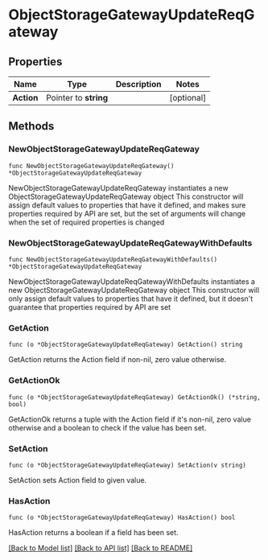 # ObjectStorageGatewayUpdateReqGateway

## Properties

Name | Type | Description | Notes
------------ | ------------- | ------------- | -------------
**Action** | Pointer to **string** |  | [optional] 

## Methods

### NewObjectStorageGatewayUpdateReqGateway

`func NewObjectStorageGatewayUpdateReqGateway() *ObjectStorageGatewayUpdateReqGateway`

NewObjectStorageGatewayUpdateReqGateway instantiates a new ObjectStorageGatewayUpdateReqGateway object
This constructor will assign default values to properties that have it defined,
and makes sure properties required by API are set, but the set of arguments
will change when the set of required properties is changed

### NewObjectStorageGatewayUpdateReqGatewayWithDefaults

`func NewObjectStorageGatewayUpdateReqGatewayWithDefaults() *ObjectStorageGatewayUpdateReqGateway`

NewObjectStorageGatewayUpdateReqGatewayWithDefaults instantiates a new ObjectStorageGatewayUpdateReqGateway object
This constructor will only assign default values to properties that have it defined,
but it doesn't guarantee that properties required by API are set

### GetAction

`func (o *ObjectStorageGatewayUpdateReqGateway) GetAction() string`

GetAction returns the Action field if non-nil, zero value otherwise.

### GetActionOk

`func (o *ObjectStorageGatewayUpdateReqGateway) GetActionOk() (*string, bool)`

GetActionOk returns a tuple with the Action field if it's non-nil, zero value otherwise
and a boolean to check if the value has been set.

### SetAction

`func (o *ObjectStorageGatewayUpdateReqGateway) SetAction(v string)`

SetAction sets Action field to given value.

### HasAction

`func (o *ObjectStorageGatewayUpdateReqGateway) HasAction() bool`

HasAction returns a boolean if a field has been set.


[[Back to Model list]](../README.md#documentation-for-models) [[Back to API list]](../README.md#documentation-for-api-endpoints) [[Back to README]](../README.md)


